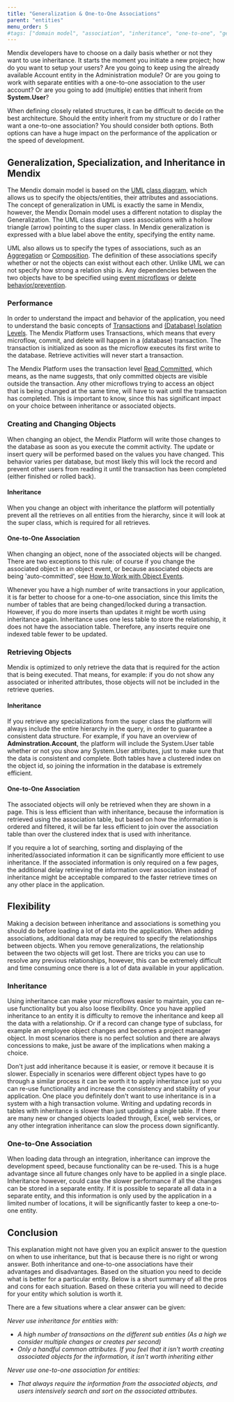 ```yaml
---
title: "Generalization & One-to-One Associations"
parent: "entities"
menu_order: 5
#tags: ["domain model", "association", "inheritance", "one-to-one", "generalization", "studio pro"]
---
```

Mendix developers have to choose on a daily basis whether or not they want to use inheritance. It starts the moment you initiate a new project; how do you want to setup your users? Are you going to keep using the already available Account entity in the Administration module? Or are you going to work with separate entities with a one-to-one association to the user account? Or are you going to add (multiple) entities that inherit from **System.User**?

When defining closely related structures, it can be difficult to decide on the best architecture. Should the entity inherit from my structure or do I rather want a one-to-one association? You should consider both options. Both options can have a huge impact on the performance of the application or the speed of development.

## Generalization, Specialization, and Inheritance in Mendix

The Mendix domain model is based on the [UML](http://en.wikipedia.org/wiki/Unified_Modeling_Language) [class diagram](http://en.wikipedia.org/wiki/Class_diagram), which allows us to specify the objects/entities, their attributes and associations. The concept of generalization in UML is exactly the same in Mendix, however, the Mendix Domain model uses a different notation to display the Generalization. The UML class diagram uses associations with a hollow triangle (arrow) pointing to the super class. In Mendix generalization is expressed with a blue label above the entity, specifying the entity name.

UML also allows us to specify the types of associations, such as an [Aggregation](http://en.wikipedia.org/wiki/Aggregation_(object-oriented_programming)) or [Composition](http://en.wikipedia.org/wiki/Object_composition). The definition of these associations specify whether or not the objects can exist without each other. Unlike UML we can not specify how strong a relation ship is. Any dependencies between the two objects have to be specified using [event microflows](/refguide/event-handlers) or [delete behavior/prevention](/refguide/associations).

### Performance

In order to understand the impact and behavior of the application, you need to understand the basic concepts of [Transactions](http://en.wikipedia.org/wiki/Database_transaction) and [(Database) Isolation Levels](http://en.wikipedia.org/wiki/Isolation_(database_systems)#Read_committed). The Mendix Platform uses Transactions, which means that every microflow, commit, and delete will happen in a (database) transaction. The transaction is initialized as soon as the microflow executes its first write to the database. Retrieve activities will never start a transaction.

The Mendix Platform uses the transaction level [Read Committed](http://en.wikipedia.org/wiki/Isolation_(database_systems)#Read_committed), which means, as the name suggests, that only committed objects are visible outside the transaction. Any other microflows trying to access an object that is being changed at the same time, will have to wait until the transaction has completed. This is important to know, since this has significant impact on your choice between inheritance or associated objects.

### Creating and Changing Objects

When changing an object, the Mendix Platform will write those changes to the database as soon as you execute the commit activity. The update or insert query will be performed based on the values you have changed. This behavior varies per database, but most likely this will lock the record and prevent other users from reading it until the transaction has been completed (either finished or rolled back).

#### Inheritance

When you change an object with inheritance the platform will potentially prevent all the retrieves on all entities from the hierarchy, since it will look at the super class, which is required for all retrieves.

#### One-to-One Association

When changing an object, none of the associated objects will be changed. There are two exceptions to this rule: of course if you change the associated object in an object event, or because associated objects are being 'auto-committed', see [How to Work with Object Events](/howto/data-models/working-with-object-events).

Whenever you have a high number of write transactions in your application, it is far better to choose for a one-to-one association, since this limits the number of tables that are being changed/locked during a transaction. However, if you do more inserts than updates it might be worth using inheritance again. Inheritance uses one less table to store the relationship, it does not have the association table. Therefore, any inserts require one indexed table fewer to be updated.

### Retrieving Objects

Mendix is optimized to only retrieve the data that is required for the action that is being executed. That means, for example: if you do not show any associated or inherited attributes, those objects will not be included in the retrieve queries.

#### Inheritance

If you retrieve any specializations from the super class the platform will always include the entire hierarchy in the query, in order to guarantee a consistent data structure. For example, if you have an overview of **Adminstration.Account**, the platform will include the System.User table whether or not you show any System.User attributes, just to make sure that the data is consistent and complete. Both tables have a clustered index on the object id, so joining the information in the database is extremely efficient.

#### One-to-One  Association

The associated objects will only be retrieved when they are shown in a page. This is less efficient than with inheritance, because the information is retrieved using the association table, but based on how the information is ordered and filtered, it will be far less efficient to join over the association table than over the clustered index that is used with inheritance.

If you require a lot of searching, sorting and displaying of the inherited/associated information it can be significantly more efficient to use inheritance. If the associated information is only required on a few pages, the additional delay retrieving the information over association instead of inheritance might be acceptable compared to the faster retrieve times on any other place in the application.

## Flexibility

Making a decision between inheritance and associations is something you should do before loading a lot of data into the application. When adding associations, additional data may be required to specify the relationships between objects. When you remove generalizations, the relationship between the two objects will get lost. There are tricks you can use to resolve any previous relationships, however, this can be extremely difficult and time consuming once there is a lot of data available in your application.

### Inheritance

Using inheritance can make your microflows easier to maintain, you can re-use functionality but you also loose flexibility. Once you have applied inheritance to an entity it is difficulty to remove the inheritance and keep all the data with a relationship. Or if a record can change type of subclass, for example an employee object changes and becomes a project manager object. In most scenarios there is no perfect solution and there are always concessions to make, just be aware of the implications when making a choice.

Don't just add inheritance because it is easier, or remove it because it is slower. Especially in scenarios were different object types have to go through a similar process it can be worth it to apply inheritance just so you can re-use functionality and increase the consistency and stability of your application. One place you definitely don't want to use inheritance is in a system with a high transaction volume. Writing and updating records in tables with inheritance is slower than just updating a single table. If there are many new or changed objects loaded through, Excel, web services, or any other integration inheritance can slow the process down significantly.

### One-to-One Association

When loading data through an integration, inheritance can improve the development speed, because functionality can be re-used. This is a huge advantage since all future changes only have to be applied in a single place. Inheritance however, could case the slower performance if all the changes can be stored in a separate entity. If it is possible to separate all data in a separate entity, and this information is only used by the application in a limited number of locations, it will be significantly faster to keep a one-to-one entity.

## Conclusion

This explanation might not have given you an explicit answer to the question on when to use inheritance, but that is because there is no right or wrong answer. Both inheritance and one-to-one associations have their advantages and disadvantages. Based on the situation you need to decide what is better for a particular entity. Below is a short summary of all the pros and cons for each situation. Based on these criteria you will need to decide for your entity which solution is worth it.

There are a few situations where a clear answer can be given:

_Never use inheritance for entities with:_

*   _A high number of transactions on the different sub entities (As a high we consider multiple changes or creates per second)_
*   _Only a handful common attributes. If you feel that it isn't worth creating associated objects for the information, it isn't worth inheriting either_

_Never use one-to-one association for entities:_

*   _That always require the information from the associated objects, and users intensively search and sort on the associated attributes._
